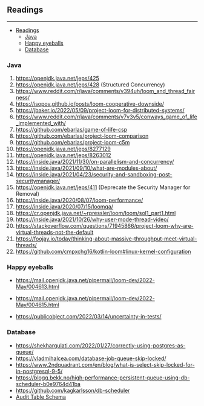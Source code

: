 ## Readings

------

<!-- TOC -->

* [Readings](#readings)
    * [Java](#java)
    * [Happy eyeballs](#happy-eyeballs)
    * [Database](#database)

<!-- TOC -->

### Java

1. https://openjdk.java.net/jeps/425
2. https://openjdk.java.net/jeps/428 (Structured Concurrency)
3. https://www.reddit.com/r/java/comments/v394uh/loom_and_thread_fairness/
4. https://isopov.github.io/posts/loom-cooperative-downside/
5. https://jbaker.io/2022/05/09/project-loom-for-distributed-systems/
6. https://www.reddit.com/r/java/comments/v7v3v5/conways_game_of_life_implemented_with/
7. https://github.com/ebarlas/game-of-life-csp
8. https://github.com/ebarlas/project-loom-comparison
9. https://github.com/ebarlas/project-loom-c5m
10. https://openjdk.java.net/jeps/8277129
11. https://openjdk.java.net/jeps/8263012
12. https://inside.java/2021/11/30/on-parallelism-and-concurrency/
13. https://inside.java/2021/09/10/what-are-modules-about/
14. https://inside.java/2021/04/23/security-and-sandboxing-post-securitymanager/
15. https://openjdk.java.net/jeps/411 (Deprecate the Security Manager for Removal)
16. https://inside.java/2020/08/07/loom-performance/
17. https://inside.java/2020/07/15/loomqa/
18. https://cr.openjdk.java.net/~rpressler/loom/loom/sol1_part1.html
19. https://inside.java/2021/10/26/why-user-mode-thread-video/
20. https://stackoverflow.com/questions/71945866/project-loom-why-are-virtual-threads-not-the-default
21. https://foojay.io/today/thinking-about-massive-throughput-meet-virtual-threads/
22. https://github.com/cmpxchg16/kotlin-loom#linux-kernel-configuration

### Happy eyeballs

* https://mail.openjdk.java.net/pipermail/loom-dev/2022-May/004613.html

* https://mail.openjdk.java.net/pipermail/loom-dev/2022-May/004615.html

* https://publicobject.com/2022/03/14/uncertainty-in-tests/

### Database

* https://shekhargulati.com/2022/01/27/correctly-using-postgres-as-queue/
* https://vladmihalcea.com/database-job-queue-skip-locked/
* https://www.2ndquadrant.com/en/blog/what-is-select-skip-locked-for-in-postgresql-9-5/
* https://blogg.bekk.no/high-performance-persistent-queue-using-db-scheduler-b0e9764d41ba
* https://github.com/kagkarlsson/db-scheduler
* [Audit Table Schema](https://gist.github.com/ooredroxoo/b92baba03c30ed87e46227fd08a25c6c)
